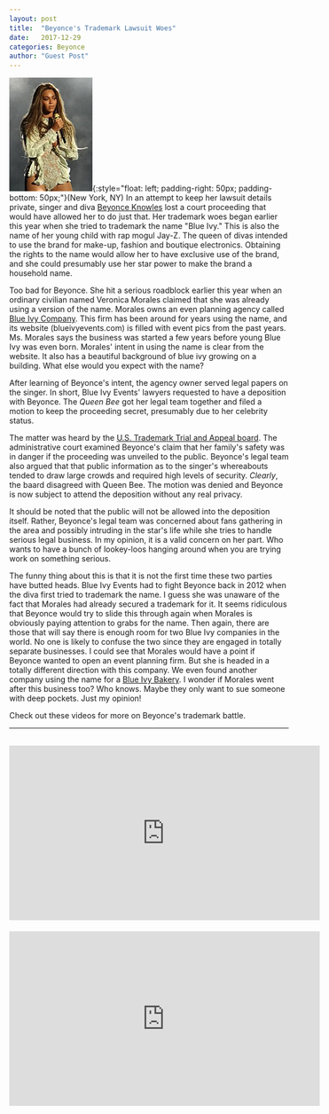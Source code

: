 ```yaml
---
layout: post
title:  "Beyonce's Trademark Lawsuit Woes"
date:   2017-12-29
categories: Beyonce
author: "Guest Post"
---
```



![Beyonce](/images/beyonce.jpg "Beyonce Knowles"){:style="float: left; padding-right: 50px; padding-bottom: 50px;"}(New York, NY) In an attempt to keep her lawsuit details private, singer and diva [Beyonce Knowles](https://www.beyonce.com/) lost a court proceeding that would have allowed her to do just that. Her trademark woes began earlier this year when she tried to trademark the name "Blue Ivy." This is also the name of her young child with rap mogul Jay-Z. The queen of divas intended to use the brand for make-up, fashion and boutique electronics. Obtaining the rights to the name would allow her to have exclusive use of the brand, and she could presumably use her star power to make the brand a household name. 

Too bad for Beyonce. She hit a serious roadblock earlier this year when an ordinary civilian named Veronica Morales claimed that she was already using a version of the name. Morales owns an even planning agency called [Blue Ivy Company](http://www.blueivyevents.com/). This firm has been around for years using the name, and its website (blueivyevents.com) is filled with event pics from the past years. Ms. Morales says the business was started a few years before young Blue Ivy was even born. Morales' intent in using the name is clear from the website. It also has a beautiful background of blue ivy growing on a building. What else would you expect with the name? 

After learning of Beyonce's intent, the agency owner served legal papers on the singer. In short, Blue Ivy Events' lawyers requested to have a deposition with Beyonce. The *Queen Bee* got her legal team together and filed a motion to keep the proceeding secret, presumably due to her celebrity status. 

The matter was heard by the [U.S. Trademark Trial and Appeal board](https://www.uspto.gov/trademarks-application-process/trademark-trial-and-appeal-board). The administrative court examined Beyonce's claim that her family's safety was in danger if the proceeding was unveiled to the public. Beyonce's legal team also argued that that public information as to the singer's whereabouts tended to draw large crowds and required high levels of security. *Clearly*, the baard disagreed with Queen Bee. The motion was denied and Beyonce is now subject to attend the deposition without any real privacy. 

It should be noted that the public will not be allowed into the deposition itself. Rather, Beyonce's legal team was concerned about fans gathering in the area and possibly intruding in the star's life while she tries to handle serious legal business. In my opinion, it is a valid concern on her part. Who wants to have a bunch of lookey-loos hanging around when you are trying work on something serious. 

The funny thing about this is that it is not the first time these two parties have butted heads. Blue Ivy Events had to fight Beyonce back in 2012 when the diva first tried to trademark the name. I guess she was unaware of the fact that Morales had already secured a trademark for it. It seems ridiculous that Beyonce would try to slide this through again when Morales is obviously paying attention to grabs for the name. Then again, there are those that will say there is enough room for two Blue Ivy companies in the world. No one is likely to confuse the two since they are engaged in totally separate businesses. I could see that Morales would have a point if Beyonce wanted to open an event planning firm. But she is headed in a totally different direction with this company. We even found another company using the name for a [Blue Ivy Bakery](https://www.blueivycompany.com/). I wonder if Morales went after this business too? Who knows. Maybe they only want to sue someone with deep pockets. Just my opinion! 

Check out these videos for more on Beyonce's trademark battle. 

---
<br/>
<center><iframe width="560" height="315" src="https://www.youtube.com/embed/H4Uv-Jki4uM" frameborder="0" gesture="media" allow="encrypted-media" allowfullscreen></iframe></center>
<br/>
<center><iframe width="560" height="315" src="https://www.youtube.com/embed/fr7cQWrwgcc" frameborder="0" gesture="media" allow="encrypted-media" allowfullscreen></iframe></center>


